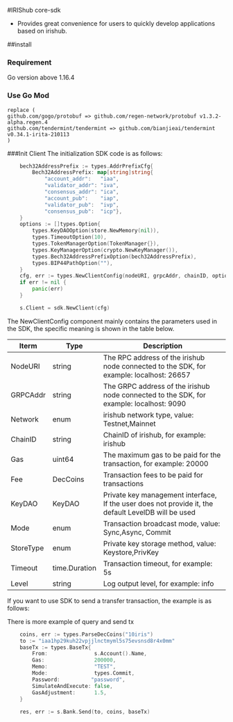 
#IRIShub core-sdk
- Provides great convenience for users to quickly develop applications based on irishub.

##install
### Requirement
Go version above 1.16.4

### Use Go Mod

```
replace (
github.com/gogo/protobuf => github.com/regen-network/protobuf v1.3.2-alpha.regen.4
github.com/tendermint/tendermint => github.com/bianjieai/tendermint v0.34.1-irita-210113
)
```

###Init Client
The initialization SDK code is as follows:

```go
    bech32AddressPrefix := types.AddrPrefixCfg{
		Bech32AddressPrefix: map[string]string{
            "account_addr":   "iaa",
            "validator_addr": "iva",
            "consensus_addr": "ica",
            "account_pub":    "iap",
            "validator_pub":  "ivp",
            "consensus_pub":  "icp"},
	}
	options := []types.Option{
		types.KeyDAOOption(store.NewMemory(nil)),
		types.TimeoutOption(10),
		types.TokenManagerOption(TokenManager{}),
		types.KeyManagerOption(crypto.NewKeyManager()),
		types.Bech32AddressPrefixOption(bech32AddressPrefix),
		types.BIP44PathOption(""),
	}
	cfg, err := types.NewClientConfig(nodeURI, grpcAddr, chainID, options...)
	if err != nil {
		panic(err)
	}

	s.Client = sdk.NewClient(cfg)
```
The NewClientConfig component mainly contains the parameters used in the SDK, the specific meaning is shown in the table below.

|Iterm	|Type|	Description|
|  ----          | ----   | ----  |
NodeURI	|string|	The RPC address of the irishub node connected to the SDK, for example: localhost: 26657
GRPCAddr|string	|The GRPC address of the irishub node connected to the SDK, for example: localhost: 9090
Network	|enum|	irishub network type, value: Testnet,Mainnet
ChainID	|string|	ChainID of irishub, for example: irishub
Gas     |uint64|	The maximum gas to be paid for the transaction, for example: 20000
Fee 	|DecCoins|	Transaction fees to be paid for transactions
KeyDAO	|KeyDAO|	Private key management interface, If the user does not provide it, the default LevelDB will be used
Mode	|enum|	Transaction broadcast mode, value: Sync,Async, Commit
StoreType|enum|	Private key storage method, value: Keystore,PrivKey
Timeout	|time.Duration|	Transaction timeout, for example: 5s
Level	|string|	Log output level, for example: info


If you want to use SDK to send a transfer transaction, the example is as follows:

There is more example of query and send tx

```go
    coins, err := types.ParseDecCoins("10iris")
    to := "iaa1hp29kuh22vpjjlnctmyml5s75evsnsd8r4x0mm"
    baseTx := types.BaseTx{
        From:               s.Account().Name,
        Gas:                200000,
        Memo:               "TEST",
        Mode:               types.Commit,
        Password:          "password",
        SimulateAndExecute: false,
        GasAdjustment:      1.5,
    }
    
    res, err := s.Bank.Send(to, coins, baseTx)
```
